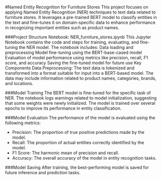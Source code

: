#Named Entity Recognition for Furniture Stores
This project focuses on applying Named Entity Recognition (NER) techniques to text data related to furniture stores. It leverages a pre-trained BERT model to classify entities in the text and fine-tunes it on domain-specific data to enhance performance in recognizing important entities such as product names.

###Project Structure
Notebook: NER_furniture_stores.ipynb
This Jupyter Notebook contains the code and steps for training, evaluating, and fine-tuning the NER model. The notebook includes:
Data loading and preprocessing
Model fine-tuning using the BERT-base-cased model
Evaluation of model performance using metrics like precision, recall, F1 score, and accuracy
Saving the fine-tuned model for future use
Key Components
Data Preprocessing: The text data is tokenized and transformed into a format suitable for input into a BERT-based model. The data may include information related to product names, categories, brands, and locations.

###Model Training
The BERT model is fine-tuned for the specific task of NER. The notebook logs warnings related to model initialization, suggesting that some weights were newly initialized. The model is trained over several epochs to improve its performance in entity classification.

###Model Evaluation
The performance of the model is evaluated using the following metrics:

- Precision: The proportion of true positive predictions made by the model.
- Recall: The proportion of actual entities correctly identified by the model.
- F1 Score: The harmonic mean of precision and recall.
- Accuracy: The overall accuracy of the model in entity recognition tasks.

###Model Saving
After training, the best-performing model is saved for future inference and prediction tasks.
